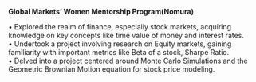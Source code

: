 **Global Markets’ Women Mentorship Program(Nomura)**

• Explored the realm of finance, especially stock markets, acquiring knowledge on key concepts like time value of money and interest rates.  
• Undertook a project involving research on Equity markets, gaining familiarity with important metrics like Beta of a stock, Sharpe Ratio.  
• Delved into a project centered around Monte Carlo Simulations and the Geometric Brownian Motion equation for stock price modeling.
